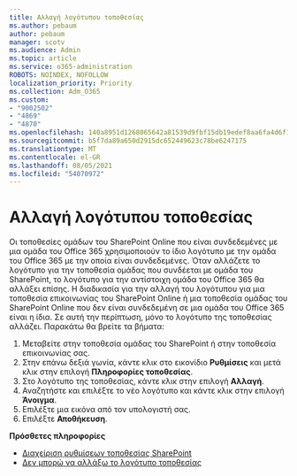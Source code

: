 ```yaml
---
title: Αλλαγή λογότυπου τοποθεσίας
ms.author: pebaum
author: pebaum
manager: scotv
ms.audience: Admin
ms.topic: article
ms.service: o365-administration
ROBOTS: NOINDEX, NOFOLLOW
localization_priority: Priority
ms.collection: Adm_O365
ms.custom:
- "9002502"
- "4869"
- "4870"
ms.openlocfilehash: 140a8951d1268065642a81539d9fbf15db19edef8aa6fa4d6f1fd809c843d109
ms.sourcegitcommit: b5f7da89a650d2915dc652449623c78be6247175
ms.translationtype: MT
ms.contentlocale: el-GR
ms.lasthandoff: 08/05/2021
ms.locfileid: "54070972"
---
```

# <a name="change-site-logo"></a>Αλλαγή λογότυπου τοποθεσίας

Οι τοποθεσίες ομάδων του SharePoint Online που είναι συνδεδεμένες με μια ομάδα του Office 365 χρησιμοποιούν το ίδιο λογότυπο με την ομάδα του Office 365 με την οποία είναι συνδεδεμένες. Όταν αλλάζετε το λογότυπο για την τοποθεσία ομάδας που συνδέεται με ομάδα του SharePoint, το λογότυπο για την αντίστοιχη ομάδα του Office 365 θα αλλάξει επίσης. Η διαδικασία για την αλλαγή του λογότυπου για μια τοποθεσία επικοινωνίας του SharePoint Online ή μια τοποθεσία ομάδας του SharePoint Online που δεν είναι συνδεδεμένη σε μια ομάδα του Office 365 είναι η ίδια. Σε αυτή την περίπτωση, μόνο το λογότυπο της τοποθεσίας αλλάζει. Παρακάτω θα βρείτε τα βήματα:

1. Μεταβείτε στην τοποθεσία ομάδας του SharePoint ή στην τοποθεσία επικοινωνίας σας.
2. Στην επάνω δεξιά γωνία, κάντε κλικ στο εικονίδιο **Ρυθμίσεις** και μετά κλικ στην επιλογή **Πληροφορίες τοποθεσίας**.
3. Στο λογότυπο της τοποθεσίας, κάντε κλικ στην επιλογή **Αλλαγή**.
4. Αναζητήστε και επιλέξτε το νέο λογότυπο και κάντε κλικ στην επιλογή **Άνοιγμα**.
5. Επιλέξτε μια εικόνα από τον υπολογιστή σας.
6. Επιλέξτε **Αποθήκευση**.

**Πρόσθετες πληροφορίες**

- [Διαχείριση ρυθμίσεων τοποθεσίας SharePoint](https://support.office.com/article/manage-your-sharepoint-site-settings-8376034d-d0c7-446e-9178-6ab51c58df42)
- [Δεν μπορώ να αλλάξω το λογότυπο τοποθεσίας](https://docs.microsoft.com/sharepoint/troubleshoot/sites/error-when-changing-o365-site-logo)
